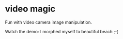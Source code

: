 # video magic

Fun with video camera image manipulation.

Watch the demo: I morphed myself to beautiful beach ;-)


